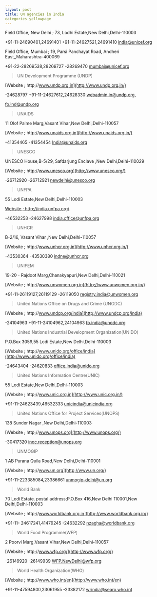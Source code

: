 ```yaml
---
layout: post
title: UN agencies in India
categories yellowpage
---
```




 Field Office, New Delhi ; 73, Lodhi Estate,New Delhi,Delhi-110003

 +91-11-24690401,24691401 +91-11-24627521,24691410 [india@unicef.org](mailto;india@unicef.org)
 


 Field Office, Mumbai ; 19, Parsi Panchayat Road, Andheri
  East,,Maharashtra-400069

 +91-22-28269538,28269727 -28269470 [mumbai@unicef.org](mailto;mumbai@unicef.org)

> UN Development Programme (UNDP)

 [Website ; http;//www.undp.org.in](http;//www.undp.org.in/)

 -24628797 +91-11-24627612,24628330 [webadmin.in@undp.org,](mailto;webadmin.in@undp.org)

 [fo.ind@undp.org](https;//www.sarkaritel.com/embassy/fo.ind@undp.org)

 > UNAIDS

 11 Olof Palme Marg,Vasant Vihar,New Delhi,Delhi-110057

 [Website ; http;//www.unaids.org.in](http;//www.unaids.org.in/)

 -41354465 -41354454 [India@unaids.org](mailto;India@unaids.org)

 
 
 > UNESCO

 UNESCO House,B-5/29, Safdarjung Enclave ,New Delhi,Delhi-110029

 [Website
  ; http;//www.unesco.org](http;//www.unesco.org/)

 -26712920 -26712921 [newdelhi@unesco.org](mailto;newdelhi@unesco.org)

 > UNFPA 

 55
  Lodi Estate,New Delhi,Delhi-110003

 [Website ; http;//india.unfpa.org/](http;//india.unfpa.org/)

 -46532253 -24627998 [india.office@unfpa.org](mailto;india.office@unfpa.org)

 > UNHCR

 B-2/16,
  Vasant Vihar ,New Delhi,Delhi-110057

 [Website ; http;//www.unhcr.org.in](http;//www.unhcr.org.in/)

 -43530364 -43530380 [indne@unhcr.org](mailto;indne@unhcr.org)

 > UNIFEM

 19-20 - Rajdoot Marg,Chanakyapuri,New Delhi,Delhi-110021

 [Website ; http;//www.unwomen.org.in](http;//www.unwomen.org.in/)

 +91-11-26119127,26119129 -26119050 [registry.india@unwomen.org](mailto;registry.india@unwomen.org)

 > United Nations Office on Drugs and Crime (UNODC)

 [Website ; http;//www.undcp.org/india](http;//www.undcp.org/india)

 -24104963 +91-11-24104962,24104963 [fo.india@unodc.org](mailto;fo.india@unodc.org)

 > United Nations Industrial Development Organization(UNIDO)

 P.O.Box 3059,55 Lodi Estate,New Delhi,Delhi-110003

 [Website ; http;//www.unido.org/office/india](http;//www.unido.org/office/india)

 -24643404 -24620833 [office.india@unido.org](mailto;office.india@unido.org)

 > United Nations Information Centre(UNIC)

 55
  Lodi Estate,New Delhi,Delhi-110003

 [Website ; http;//www.unic.org.in](http;//www.unic.org.in/)

 +91-11-24623439,46532333 [unicindia@unicindia.org](mailto;unicindia@unicindia.org)

 > United Nations Office for Project
  Services(UNOPS) 

 138
  Sunder Nagar ,New Delhi,Delhi-110003

 [Website
  ; http;//www.unops.org](http;//www.unops.org/)

 -30417320 [inoc.reception@unops.org](mailto;inoc.reception@unops.org)

 > UNMOGIP

 1 AB Purana Quila Road,New Delhi,Delhi-110001

 [Website
  ; http;//www.un.org](http;//www.un.org/)

 +91-11-223385084,23386661 [unmogip-delhi@un.org](mailto;unmogip-delhi@un.org)

 > World Bank

 70 Lodi Estate. postal address;P.O.Box 416,New Delhi 110001,New
  Delhi,Delhi-110003

 [Website ; http;//www.worldbank.org.in](http;//www.worldbank.org.in/)

 +91-11- 24617241,41479245 -24632292 [nzagha@worldbank.org](mailto;nzagha@worldbank.org)

 > World Food Programme(WFP)

 2 Poorvi Marg,Vasant Vihar,New Delhi,Delhi-110057

 [Website
  ; http;//www.wfp.org/](http;//www.wfp.org/)

 -26149920 -26149939 [WFP.NewDelhi@wfp.org](mailto;WFP.NewDelhi@wfp.org)

 > World Health Organization(WHO)

 [Website
  ; http;//www.who.int/en](http;//www.who.int/en)

 +91-11-47594800,23061955 -23382172 [wrindia@searo.who.int](mailto;%20wrindia@searo.who.int)